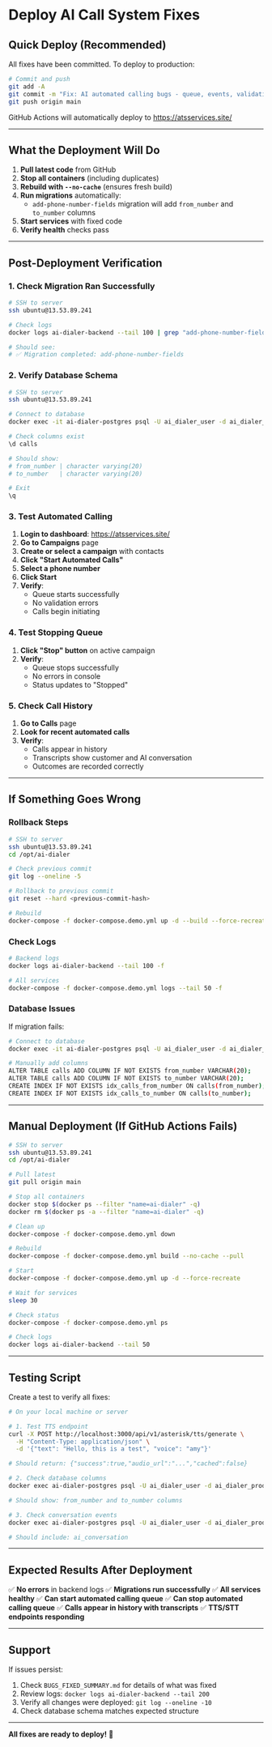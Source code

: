 # Deploy AI Call System Fixes

## Quick Deploy (Recommended)

All fixes have been committed. To deploy to production:

```bash
# Commit and push
git add -A
git commit -m "Fix: AI automated calling bugs - queue, events, validation"
git push origin main
```

GitHub Actions will automatically deploy to https://atsservices.site/

---

## What the Deployment Will Do

1. **Pull latest code** from GitHub
2. **Stop all containers** (including duplicates)
3. **Rebuild with `--no-cache`** (ensures fresh build)
4. **Run migrations** automatically:
   - `add-phone-number-fields` migration will add `from_number` and `to_number` columns
5. **Start services** with fixed code
6. **Verify health** checks pass

---

## Post-Deployment Verification

### 1. Check Migration Ran Successfully

```bash
# SSH to server
ssh ubuntu@13.53.89.241

# Check logs
docker logs ai-dialer-backend --tail 100 | grep "add-phone-number-fields"

# Should see:
# ✅ Migration completed: add-phone-number-fields
```

### 2. Verify Database Schema

```bash
# SSH to server
ssh ubuntu@13.53.89.241

# Connect to database
docker exec -it ai-dialer-postgres psql -U ai_dialer_user -d ai_dialer_prod

# Check columns exist
\d calls

# Should show:
# from_number | character varying(20)
# to_number   | character varying(20)

# Exit
\q
```

### 3. Test Automated Calling

1. **Login to dashboard**: https://atsservices.site/
2. **Go to Campaigns** page
3. **Create or select a campaign** with contacts
4. **Click "Start Automated Calls"**
5. **Select a phone number**
6. **Click Start**
7. **Verify**:
   - Queue starts successfully
   - No validation errors
   - Calls begin initiating

### 4. Test Stopping Queue

1. **Click "Stop" button** on active campaign
2. **Verify**:
   - Queue stops successfully
   - No errors in console
   - Status updates to "Stopped"

### 5. Check Call History

1. **Go to Calls** page
2. **Look for recent automated calls**
3. **Verify**:
   - Calls appear in history
   - Transcripts show customer and AI conversation
   - Outcomes are recorded correctly

---

## If Something Goes Wrong

### Rollback Steps

```bash
# SSH to server
ssh ubuntu@13.53.89.241
cd /opt/ai-dialer

# Check previous commit
git log --oneline -5

# Rollback to previous commit
git reset --hard <previous-commit-hash>

# Rebuild
docker-compose -f docker-compose.demo.yml up -d --build --force-recreate
```

### Check Logs

```bash
# Backend logs
docker logs ai-dialer-backend --tail 100 -f

# All services
docker-compose -f docker-compose.demo.yml logs --tail 50 -f
```

### Database Issues

If migration fails:

```bash
# Connect to database
docker exec -it ai-dialer-postgres psql -U ai_dialer_user -d ai_dialer_prod

# Manually add columns
ALTER TABLE calls ADD COLUMN IF NOT EXISTS from_number VARCHAR(20);
ALTER TABLE calls ADD COLUMN IF NOT EXISTS to_number VARCHAR(20);
CREATE INDEX IF NOT EXISTS idx_calls_from_number ON calls(from_number);
CREATE INDEX IF NOT EXISTS idx_calls_to_number ON calls(to_number);
```

---

## Manual Deployment (If GitHub Actions Fails)

```bash
# SSH to server
ssh ubuntu@13.53.89.241
cd /opt/ai-dialer

# Pull latest
git pull origin main

# Stop all containers
docker stop $(docker ps --filter "name=ai-dialer" -q)
docker rm $(docker ps -a --filter "name=ai-dialer" -q)

# Clean up
docker-compose -f docker-compose.demo.yml down

# Rebuild
docker-compose -f docker-compose.demo.yml build --no-cache --pull

# Start
docker-compose -f docker-compose.demo.yml up -d --force-recreate

# Wait for services
sleep 30

# Check status
docker-compose -f docker-compose.demo.yml ps

# Check logs
docker logs ai-dialer-backend --tail 50
```

---

## Testing Script

Create a test to verify all fixes:

```bash
# On your local machine or server

# 1. Test TTS endpoint
curl -X POST http://localhost:3000/api/v1/asterisk/tts/generate \
  -H "Content-Type: application/json" \
  -d '{"text": "Hello, this is a test", "voice": "amy"}'

# Should return: {"success":true,"audio_url":"...","cached":false}

# 2. Check database columns
docker exec ai-dialer-postgres psql -U ai_dialer_user -d ai_dialer_prod -c "\d calls" | grep "number"

# Should show: from_number and to_number columns

# 3. Check conversation events
docker exec ai-dialer-postgres psql -U ai_dialer_user -d ai_dialer_prod -c "SELECT DISTINCT event_type FROM call_events"

# Should include: ai_conversation
```

---

## Expected Results After Deployment

✅ **No errors** in backend logs
✅ **Migrations run successfully**
✅ **All services healthy**
✅ **Can start automated calling queue**
✅ **Can stop automated calling queue**
✅ **Calls appear in history with transcripts**
✅ **TTS/STT endpoints responding**

---

## Support

If issues persist:

1. Check `BUGS_FIXED_SUMMARY.md` for details of what was fixed
2. Review logs: `docker logs ai-dialer-backend --tail 200`
3. Verify all changes were deployed: `git log --oneline -10`
4. Check database schema matches expected structure

---

**All fixes are ready to deploy!** 🚀

